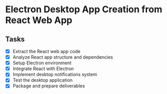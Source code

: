 # Electron Desktop App Creation from React Web App

## Tasks
- [x] Extract the React web app code
- [x] Analyze React app structure and dependencies
- [x] Setup Electron environment
- [x] Integrate React with Electron
- [x] Implement desktop notifications system
- [x] Test the desktop application
- [x] Package and prepare deliverables
